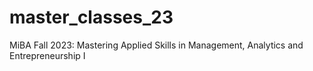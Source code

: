 # master_classes_23
MiBA Fall 2023: Mastering Applied Skills in Management, Analytics and Entrepreneurship I
